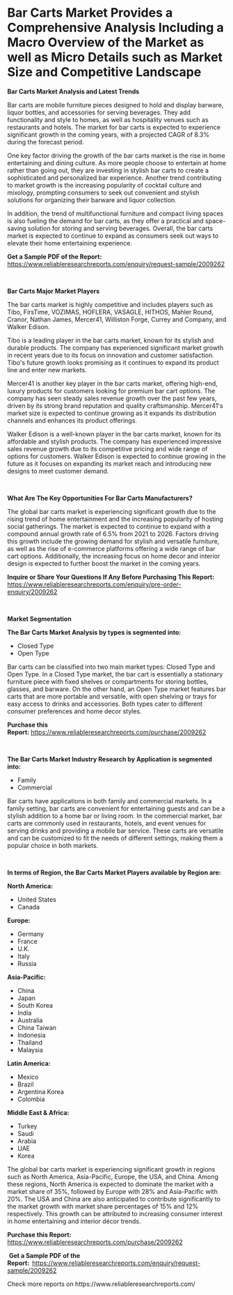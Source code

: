 <p><h1>Bar Carts Market Provides a Comprehensive Analysis Including a Macro Overview of the Market as well as Micro Details such as Market Size and Competitive Landscape</h1></p><p><strong>Bar Carts Market Analysis and Latest Trends</strong></p>
<p><p>Bar carts are mobile furniture pieces designed to hold and display barware, liquor bottles, and accessories for serving beverages. They add functionality and style to homes, as well as hospitality venues such as restaurants and hotels. The market for bar carts is expected to experience significant growth in the coming years, with a projected CAGR of 8.3% during the forecast period.</p><p>One key factor driving the growth of the bar carts market is the rise in home entertaining and dining culture. As more people choose to entertain at home rather than going out, they are investing in stylish bar carts to create a sophisticated and personalized bar experience. Another trend contributing to market growth is the increasing popularity of cocktail culture and mixology, prompting consumers to seek out convenient and stylish solutions for organizing their barware and liquor collection.</p><p>In addition, the trend of multifunctional furniture and compact living spaces is also fueling the demand for bar carts, as they offer a practical and space-saving solution for storing and serving beverages. Overall, the bar carts market is expected to continue to expand as consumers seek out ways to elevate their home entertaining experience.</p></p>
<p><strong>Get a Sample PDF of the Report:&nbsp;</strong> <a href="https://www.reliableresearchreports.com/enquiry/request-sample/2009262">https://www.reliableresearchreports.com/enquiry/request-sample/2009262</a></p>
<p>&nbsp;</p>
<p><strong>Bar Carts Major Market Players</strong></p>
<p><p>The bar carts market is highly competitive and includes players such as Tibo, FirsTime, VOZIMAS, HOFLERA, VASAGLE, HITHOS, Mahler Round, Cranor, Nathan James, Mercer41, Williston Forge, Currey and Company, and Walker Edison. </p><p>Tibo is a leading player in the bar carts market, known for its stylish and durable products. The company has experienced significant market growth in recent years due to its focus on innovation and customer satisfaction. Tibo's future growth looks promising as it continues to expand its product line and enter new markets.</p><p>Mercer41 is another key player in the bar carts market, offering high-end, luxury products for customers looking for premium bar cart options. The company has seen steady sales revenue growth over the past few years, driven by its strong brand reputation and quality craftsmanship. Mercer41's market size is expected to continue growing as it expands its distribution channels and enhances its product offerings.</p><p>Walker Edison is a well-known player in the bar carts market, known for its affordable and stylish products. The company has experienced impressive sales revenue growth due to its competitive pricing and wide range of options for customers. Walker Edison is expected to continue growing in the future as it focuses on expanding its market reach and introducing new designs to meet customer demand.</p></p>
<p>&nbsp;</p>
<p><strong>What Are The Key Opportunities For Bar Carts Manufacturers?</strong></p>
<p><p>The global bar carts market is experiencing significant growth due to the rising trend of home entertainment and the increasing popularity of hosting social gatherings. The market is expected to continue to expand with a compound annual growth rate of 6.5% from 2021 to 2026. Factors driving this growth include the growing demand for stylish and versatile furniture, as well as the rise of e-commerce platforms offering a wide range of bar cart options. Additionally, the increasing focus on home decor and interior design is expected to further boost the market in the coming years.</p></p>
<p><strong>Inquire or Share Your Questions If Any Before Purchasing This Report:</strong> <a href="https://www.reliableresearchreports.com/enquiry/pre-order-enquiry/2009262">https://www.reliableresearchreports.com/enquiry/pre-order-enquiry/2009262</a></p>
<p>&nbsp;</p>
<p><strong>Market Segmentation</strong></p>
<p><strong>The Bar Carts Market Analysis by types is segmented into:</strong></p>
<p><ul><li>Closed Type</li><li>Open Type</li></ul></p>
<p><p>Bar carts can be classified into two main market types: Closed Type and Open Type. In a Closed Type market, the bar cart is essentially a stationary furniture piece with fixed shelves or compartments for storing bottles, glasses, and barware. On the other hand, an Open Type market features bar carts that are more portable and versatile, with open shelving or trays for easy access to drinks and accessories. Both types cater to different consumer preferences and home decor styles.</p></p>
<p><strong>Purchase this Report:&nbsp;</strong><a href="https://www.reliableresearchreports.com/purchase/2009262">https://www.reliableresearchreports.com/purchase/2009262</a></p>
<p>&nbsp;</p>
<p><strong>The Bar Carts Market Industry Research by Application is segmented into:</strong></p>
<p><ul><li>Family</li><li>Commercial</li></ul></p>
<p><p>Bar carts have applications in both family and commercial markets. In a family setting, bar carts are convenient for entertaining guests and can be a stylish addition to a home bar or living room. In the commercial market, bar carts are commonly used in restaurants, hotels, and event venues for serving drinks and providing a mobile bar service. These carts are versatile and can be customized to fit the needs of different settings, making them a popular choice in both markets.</p></p>
<p>&nbsp;</p>
<p><strong>In terms of Region, the Bar Carts Market Players available by Region are:</strong></p>
<p>
    <p> <strong> North America: </strong>
        <ul>
            <li>United States</li>
            <li>Canada</li>
        </ul>
        </p> 
    <p> <strong> Europe: </strong>
        <ul>
            <li>Germany</li>
            <li>France</li>
            <li>U.K.</li>
            <li>Italy</li>
            <li>Russia</li>
        </ul>
        </p> 
    <p> <strong> Asia-Pacific: </strong>
        <ul>
            <li>China</li>
            <li>Japan</li>
            <li>South Korea</li>
            <li>India</li>
            <li>Australia</li>
            <li>China Taiwan</li>
            <li>Indonesia</li>
            <li>Thailand</li>
            <li>Malaysia</li>
        </ul>
        </p> 
    <p> <strong> Latin America: </strong>
        <ul>
            <li>Mexico</li>
            <li>Brazil</li>
            <li>Argentina Korea</li>
            <li>Colombia</li>
        </ul>
        </p> 
    <p> <strong> Middle East & Africa: </strong>
        <ul>
            <li>Turkey</li>
            <li>Saudi</li>
            <li>Arabia</li>
            <li>UAE</li>
            <li>Korea</li>
        </ul>
    </p>
    </p>
<p><p>The global bar carts market is experiencing significant growth in regions such as North America, Asia-Pacific, Europe, the USA, and China. Among these regions, North America is expected to dominate the market with a market share of 35%, followed by Europe with 28% and Asia-Pacific with 20%. The USA and China are also anticipated to contribute significantly to the market growth with market share percentages of 15% and 12% respectively. This growth can be attributed to increasing consumer interest in home entertaining and interior décor trends.</p></p>
<p><strong>Purchase this Report: </strong><a href="https://www.reliableresearchreports.com/purchase/2009262">https://www.reliableresearchreports.com/purchase/2009262</a></p>
<p>&nbsp;<strong>Get a Sample PDF of the Report:&nbsp;&nbsp;</strong><a href="https://www.reliableresearchreports.com/enquiry/request-sample/2009262">https://www.reliableresearchreports.com/enquiry/request-sample/2009262</a></p>
<p><strong></strong></p>
<p>Check more reports on https://www.reliableresearchreports.com/</p>